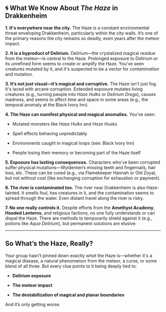 ## 🌀 What We Know About _The Haze_ in Drakkenheim

**1. It's everywhere near the city.** The Haze is a constant environmental threat enveloping Drakkenheim, particularly within the city walls. It’s one of the primary reasons the city remains so deadly, even years after the meteor impact.

**2. It is a byproduct of Delirium.** Delirium—the crystalized magical residue from the meteor—is central to the Haze. Prolonged exposure to Delirium or its unrefined form seems to create or amplify the Haze. You’ve seen creatures mutated by it, and it's suspected to be a vector for _contamination_ and mutation.

**3. It’s not just visual—it’s magical and corruptive.** The Haze isn't just fog. It's laced with arcane corruption. Extended exposure mutates living creatures (e.g., turning people into _Haze Hulks_ or _Delirium Dregs_), causes madness, and seems to affect time and space in some areas (e.g., the temporal anomaly at the Black Ivory Inn).

**4. The Haze can manifest physical and magical anomalies.** You’ve seen:

- Mutated monsters like _Haze Hulks_ and _Haze Husks_
    
- Spell effects behaving unpredictably
    
- Environments caught in magical loops (see: Black Ivory Inn)
    
- People losing their memory or becoming part of the Haze itself
    

**5. Exposure has lasting consequences.** Characters who've been corrupted suffer physical mutations—Wyldenten’s missing teeth and fingernails, hair loss, etc. These can be cured (e.g., via Flamekeeper Hannah or Old Zoya), but not without cost (like exchanging corruption for exhaustion or payment).

**6. The river is contaminated too.** The river near Drakkenheim is also Haze-tainted. It smells foul, has creatures in it, and the contamination seems to spread through the water. Even distant travel along the river is risky.

**7. No one really controls it.** Despite efforts from the **Amethyst Academy**, **Hooded Lanterns**, and religious factions, no one fully understands or can dispel the Haze. There are methods to temporarily shield against it (e.g., potions like _Aqua Delirium_), but permanent solutions are elusive.

---

## So What’s the Haze, Really?

Your group hasn’t pinned down exactly _what_ the Haze is—whether it's a magical disease, a natural phenomenon from the meteor, a curse, or some blend of all three. But every clue points to it being deeply tied to:

- **Delirium exposure**
    
- **The meteor impact**
    
- **The destabilization of magical and planar boundaries**
    

And it’s only getting worse.
